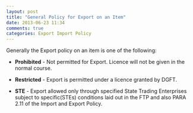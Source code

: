 ```yaml
---
layout: post
title: "General Policy for Export on an Item"
date: 2013-06-23 11:34
comments: true
categories: Export Import Policy
---
```

Generally the Export policy on an item is one of the following:  

* **Prohibited** - Not permitted for Export. Licence will not be given in the normal course.

* **Restricted** - Export is permitted under a licence granted by DGFT.

* **STE** - Export allowed only through specified State Trading Enterprises subject to specific(STEs) conditions laid out in the FTP and also PARA 2.11 of the Import and Export Policy.
